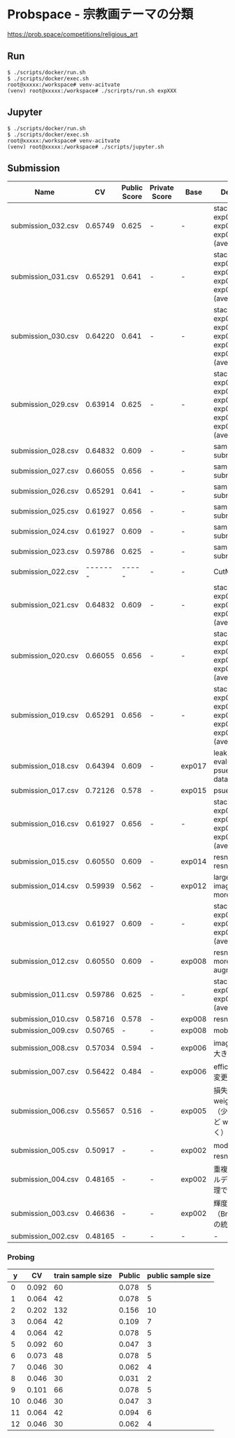# Probspace - 宗教画テーマの分類

https://prob.space/competitions/religious_art

## Run

```
$ ./scripts/docker/run.sh
$ ./scripts/docker/exec.sh
root@xxxxx:/workspace# venv-acitvate
(venv) root@xxxxx:/workspace# ./scrirpts/run.sh expXXX
```

## Jupyter

```
$ ./scripts/docker/run.sh
$ ./scripts/docker/exec.sh
root@xxxxx:/workspace# venv-acitvate
(venv) root@xxxxx:/workspace# ./scripts/jupyter.sh
```

## Submission

Name | CV | Public Score | Private Score | Base | Description
-- | -- | -- | -- | -- | --
submission_032.csv | 0.65749 | 0.625 | - | - | stacking: exp028, exp027, exp026 (average)
submission_031.csv | 0.65291 | 0.641 | - | - | stacking: exp028, exp027, exp026, exp025 (average)
submission_030.csv | 0.64220 | 0.641 | - | - | stacking: exp028, exp027, exp026, exp025, exp024 (average)
submission_029.csv | 0.63914 | 0.625 | - | - | stacking: exp028, exp027, exp026, exp025, exp024, exp023 (average)
submission_028.csv | 0.64832 | 0.609 | - | - | same as submission_021
submission_027.csv | 0.66055 | 0.656 | - | - | same as submission_020
submission_026.csv | 0.65291 | 0.641 | - | - | same as submission_019
submission_025.csv | 0.61927 | 0.656 | - | - | same as submission_016
submission_024.csv | 0.61927 | 0.609 | - | - | same as submission_013
submission_023.csv | 0.59786 | 0.625 | - | - | same as submission_011
submission_022.csv | ------- | ----- | - | - | CutMix
submission_021.csv | 0.64832 | 0.609 | - | - | stacking: exp012, exp015, exp018 (average)
submission_020.csv | 0.66055 | 0.656 | - | - | stacking: exp010, exp012, exp015, exp018 (average)
submission_019.csv | 0.65291 | 0.656 | - | - | stacking: exp008, exp010, exp012, exp015, exp018 (average)
submission_018.csv | 0.64394 | 0.609 | - | exp017 | leak fix (avoid evaluating psuedo labeled dataset)
submission_017.csv | 0.72126 | 0.578 | - | exp015 | psuedo labeling
submission_016.csv | 0.61927 | 0.656 | - | - | stacking: exp008, exp010, exp012, exp015 (average)
submission_015.csv | 0.60550 | 0.609 | - | exp014 | resnext50 -> resnext101
submission_014.csv | 0.59939 | 0.562 | - | exp012 | larger image_size, more epochs
submission_013.csv | 0.61927 | 0.609 | - | - | stacking: exp008, exp010, exp012 (average)
submission_012.csv | 0.60550 | 0.609 | - | exp008 | resnext50, more augmentations
submission_011.csv | 0.59786 | 0.625 | - | - | stacking: exp008, exp010 (average)
submission_010.csv | 0.58716 | 0.578 | - | exp008 | resnest50
submission_009.csv | 0.50765 | - | - | exp008 | mobilenetv3
submission_008.csv | 0.57034 | 0.594 | - | exp006 | image サイズを大きく
submission_007.csv | 0.56422 | 0.484 | - | exp006 | efficient_b2 に変更
submission_006.csv | 0.55657 | 0.516 | - | exp005 | 損失関数に weights を追加（少数クラスほど weight を大きく）
submission_005.csv | 0.50917 | - | - | exp002 | model を resnet50 に変更
submission_004.csv | 0.48165 | - | - | exp002 | 重複画像のラベルデータを後処理で埋める
submission_003.csv | 0.46636 | - | - | exp002 | 輝度（Brightness）の統一
submission_002.csv | 0.48165 | - | - | - | -

### Probing

y | CV | train sample size | Public | public sample size |
-- | -- | -- | -- | --
0 | 0.092 | 60 | 0.078 | 5
1 | 0.064 | 42 | 0.078 | 5
2 | 0.202 | 132 | 0.156 | 10
3 | 0.064 | 42 | 0.109 | 7
4 | 0.064 | 42 | 0.078 | 5
5 | 0.092 | 60 | 0.047 | 3
6 | 0.073 | 48 | 0.078 | 5
7 | 0.046 | 30 | 0.062 | 4
8 | 0.046 | 30 | 0.031 | 2
9 | 0.101 | 66 | 0.078 | 5
10 | 0.046 | 30 | 0.047 | 3
11 | 0.064 | 42 | 0.094 | 6
12 | 0.046 | 30 | 0.062 | 4
